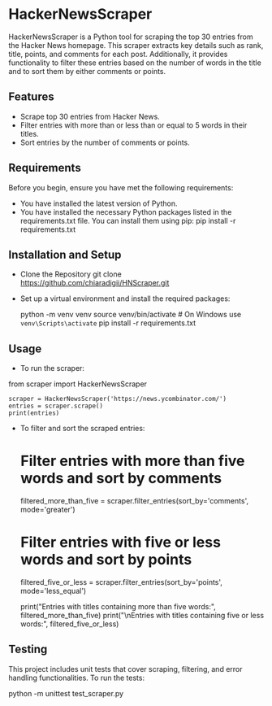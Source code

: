# HackerNewsScraper

HackerNewsScraper is a Python tool for scraping the top 30 entries from the Hacker News homepage. This scraper extracts key details such as rank, title, points, and comments for each post. Additionally, it provides functionality to filter these entries based on the number of words in the title and to sort them by either comments or points.

## Features
* Scrape top 30 entries from Hacker News.
* Filter entries with more than or less than or equal to 5 words in their titles.
* Sort entries by the number of comments or points.

## Requirements
Before you begin, ensure you have met the following requirements:

* You have installed the latest version of Python.
* You have installed the necessary Python packages listed in the requirements.txt file. You can install them using pip:
    pip install -r requirements.txt

## Installation and Setup

* Clone the Repository
git clone https://github.com/chiaradigii/HNScraper.git

* Set up a virtual environment and install the required packages:

    python -m venv venv
    source venv/bin/activate  # On Windows use `venv\Scripts\activate`
    pip install -r requirements.txt

## Usage

* To run the scraper:

from scraper import HackerNewsScraper

    scraper = HackerNewsScraper('https://news.ycombinator.com/')
    entries = scraper.scrape()
    print(entries)

* To filter and sort the scraped entries:

    # Filter entries with more than five words and sort by comments
    filtered_more_than_five = scraper.filter_entries(sort_by='comments', mode='greater')

    # Filter entries with five or less words and sort by points
    filtered_five_or_less = scraper.filter_entries(sort_by='points', mode='less_equal')

    print("Entries with titles containing more than five words:", filtered_more_than_five)
    print("\nEntries with titles containing five or less words:", filtered_five_or_less)

## Testing

This project includes unit tests that cover scraping, filtering, and error handling functionalities. To run the tests:

python -m unittest test_scraper.py
